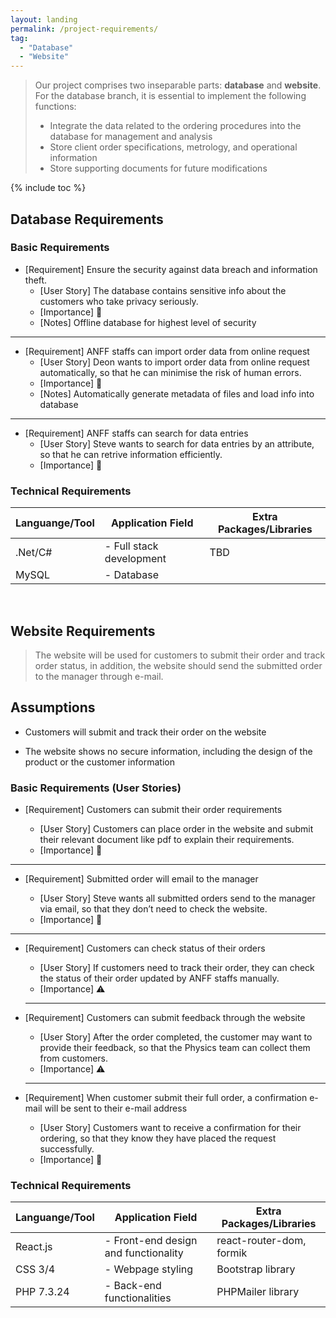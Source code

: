 ```yaml
---
layout: landing
permalink: /project-requirements/
tag:
  - "Database"
  - "Website"
---
```


> Our project comprises two inseparable parts: **database** and **website**. For the database branch, it is essential to implement the following functions:
>
> - Integrate the data related to the ordering procedures into the database for management and analysis
> - Store client order specifications, metrology, and operational information
> - Store supporting documents for future modifications

{% include toc %}

## Database Requirements

### Basic Requirements

- [Requirement] Ensure the security against data breach and information theft.
  - [User Story] The database contains sensitive info about the customers who take privacy seriously.
  - [Importance] :red_circle:
  - [Notes] Offline database for highest level of security

<hr class="hr-dotted">

- [Requirement] ANFF staffs can import order data from online request
  - [User Story] Deon wants to import order data from online request automatically, so that he can minimise the risk of human errors.
  - [Importance] :red_circle:
  - [Notes] Automatically generate metadata of files and load info into database

<hr class="hr-dotted">

- [Requirement] ANFF staffs can search for data entries
  - [User Story] Steve wants to search for data entries by an attribute, so that he can retrive information efficiently.
  - [Importance] :red_circle:


### Technical Requirements 

| Languange/Tool | Application Field                                                                            | Extra Packages/Libraries |
| -------------- | -------------------------------------------------------------------------------------------- | ------------------------ |
| .Net/C#         |- Full stack development                                          |TBD|
MySQL | - Database |

<br />

## Website Requirements

> The website will be used for customers to submit their order and track order status, in addition, the website should send the submitted order to the manager through e-mail.

## Assumptions

- Customers will submit and track their order on the website

- The website shows no secure information, including the design of the product or the customer information

### Basic Requirements (User Stories)

- [Requirement] Customers can submit their order requirements

  - [User Story] Customers can place order in the website and submit their relevant document like pdf to explain their requirements.
  - [Importance] :red_circle:

<hr class="hr-dotted">

- [Requirement] Submitted order will email to the manager

  - [User Story] Steve wants all submitted orders send to the manager via email, so that they don’t need to check the website.
  - [Importance] :red_circle:

<hr class="hr-dotted">

- [Requirement] Customers can check status of their orders
  - [User Story] If customers need to track their order, they can check the status of their order updated by ANFF staffs manually.
  - [Importance] :warning:
  <hr class="hr-dotted">
- [Requirement] Customers can submit feedback through the website
  - [User Story] After the order completed, the customer may want to provide their feedback, so that the Physics team can collect them from customers.
  - [Importance] :warning:
  <hr class="hr-dotted">

- [Requirement] When customer submit their full order, a confirmation e-mail will be sent to their e-mail address
  - [User Story] Customers want to receive a confirmation for their ordering, so that they know they have placed the request successfully.
  - [Importance] :red_circle:

### Technical Requirements

| Languange/Tool | Application Field                                                                            | Extra Packages/Libraries |
| -------------- | -------------------------------------------------------------------------------------------- | ------------------------ |
| React.js         |- Front-end design and functionality                                               |react-router-dom, formik|
| CSS 3/4        | - Webpage styling                                                                            | Bootstrap library        |
| PHP 7.3.24     | - Back-end functionalities                                                                   | PHPMailer library        |
